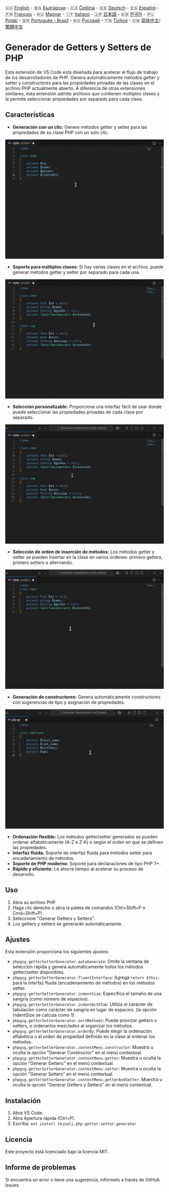 🇺🇸 [English](./README.md) - 🇧🇬 [Български](./README_BG.md) - 🇨🇿 [Čeština](./README_CS.md) - 🇩🇪 [Deutsch](./README_DE.md) - 🇪🇸 [Español](./README_ES.md) - 🇫🇷 [Français](./README_FR.md) - 🇭🇺 [Magyar](./README_HU.md) - 🇮🇹 [Italiano](./README_IT.md) - 🇯🇵 [日本語](./README_JA.md) - 🇰🇷 [한국어](./README_KO.md) - 🇵🇱 [Polski](./README_PL.md) - 🇧🇷 [Português - Brasil](./README_PT-BR.md) - 🇷🇺 [Русский](./README_RU.md) - 🇹🇷 [Türkçe](./README_TR.md) - 🇨🇳 [简体中文](./README_ZH-CN.md)/[繁體中文](./README_ZH-TW.md)

# Generador de Getters y Setters de PHP

Esta extensión de VS Code está diseñada para acelerar el flujo de trabajo de los desarrolladores de PHP. Genera automáticamente métodos getter y setter y constructores para las propiedades privadas de las clases en el archivo PHP actualmente abierto. A diferencia de otras extensiones similares, esta extensión admite archivos que contienen múltiples clases y le permite seleccionar propiedades por separado para cada clase.

## Características

- **Generación con un clic:** Genere métodos getter y setter para las propiedades de su clase PHP con un solo clic.

![Generación con un clic](images/one-click.gif "Generación con un clic")

- **Soporte para múltiples clases:** Si hay varias clases en el archivo, puede generar métodos getter y setter por separado para cada una.

![Soporte para múltiples clases](images/multi-class.gif "Soporte para múltiples clases")

- **Selección personalizable:** Proporciona una interfaz fácil de usar donde puede seleccionar las propiedades privadas de cada clase por separado.

![Selección personalizable](images/property-select.gif "Selección personalizable")

- **Selección de orden de inserción de métodos:** Los métodos getter y setter se pueden insertar en la clase en varios órdenes: primero getters, primero setters o alternando.

![Selección de orden de inserción de métodos](images/flexible-sort.gif "Selección de orden de inserción de métodos")

- **Generación de constructores:** Genera automáticamente constructores con sugerencias de tipo y asignación de propiedades.

![Generación de constructores](images/constructor.gif "Generación de constructores")

- **Ordenación flexible:** Los métodos getter/setter generados se pueden ordenar alfabéticamente (A-Z o Z-A) o según el orden en que se definen las propiedades.
- **Interfaz fluida:** Soporte de interfaz fluida para métodos setter para encadenamiento de métodos.
- **Soporte de PHP moderno:** Soporte para declaraciones de tipo PHP 7+.
- **Rápido y eficiente:** Le ahorra tiempo al acelerar su proceso de desarrollo.

## Uso

1. Abra su archivo PHP.
2. Haga clic derecho o abra la paleta de comandos (Ctrl+Shift+P o Cmd+Shift+P).
3. Seleccione "Generar Getters y Setters".
4. Los getters y setters se generarán automáticamente.

## Ajustes

Esta extensión proporciona los siguientes ajustes:

- `phpgsg.getterSetterGenerator.autoGenerate`: Omite la ventana de selección rápida y genera automáticamente todos los métodos getter/setter disponibles.
- `phpgsg.getterSetterGenerator.fluentInterface`: Agrega `return $this;` para la interfaz fluida (encadenamiento de métodos) en los métodos setter.
- `phpgsg.getterSetterGenerator.indentSize`: Especifica el tamaño de una sangría (como número de espacios).
- `phpgsg.getterSetterGenerator.indentWithTab`: Utiliza el carácter de tabulación como carácter de sangría en lugar de espacios. (la opción indentSize se calcula como 1)
- `phpgsg.getterSetterGenerator.sortMethods`: Puede priorizar getters o setters, o ordenarlos mezclados al organizar los métodos.
- `phpgsg.getterSetterGenerator.orderBy`: Puede elegir la ordenación alfabética o el orden de propiedad definido en la clase al ordenar los métodos.
- `phpgsg.getterSetterGenerator.contextMenu.constructor`: Muestra u oculta la opción "Generar Constructor" en el menú contextual.
- `phpgsg.getterSetterGenerator.contextMenu.getter`: Muestra u oculta la opción "Generar Getters" en el menú contextual.
- `phpgsg.getterSetterGenerator.contextMenu.setter`: Muestra u oculta la opción "Generar Setters" en el menú contextual.
- `phpgsg.getterSetterGenerator.contextMenu.getterAndSetter`: Muestra u oculta la opción "Generar Getters y Setters" en el menú contextual.

## Instalación

1. Abra VS Code.
2. Abra Apertura rápida (Ctrl+P).
3. Escriba: `ext install tkinali.php-getter-setter-generator`

## Licencia

Este proyecto está licenciado bajo la licencia MIT.

## Informe de problemas

Si encuentra un error o tiene una sugerencia, infórmelo a través de GitHub Issues.